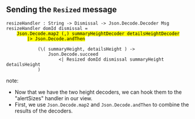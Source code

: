 ##  Sending the `Resized` message

<pre><code class="elm" data-trim data-noescape>resizeHandler : String -> Dismissal -> Json.Decode.Decoder Msg
resizeHandler domId dismissal =
    <mark>Json.Decode.map2 (,) summaryHeightDecoder detailsHeightDecoder</mark>
        <mark>|> Json.Decode.andThen</mark>
        
            (\( summaryHeight, detailsHeight ) ->
                Json.Decode.succeed
                    <| Resized domId dismissal summaryHeight detailsHeight
            )
</code></pre>

note:
* Now that we have the two height decoders, we can hook them to the "alertSizes" handler in our view.
* First, we use `Json.Decode.map2` and `Json.Decode.andThen` to combine the results of the decoders.
